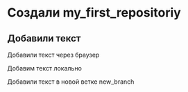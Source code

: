 # Создали my_first_repositoriy

## Добавили текст

Добавили текст через браузер

Добавим текст локально

Добавили текст в новой ветке new_branch